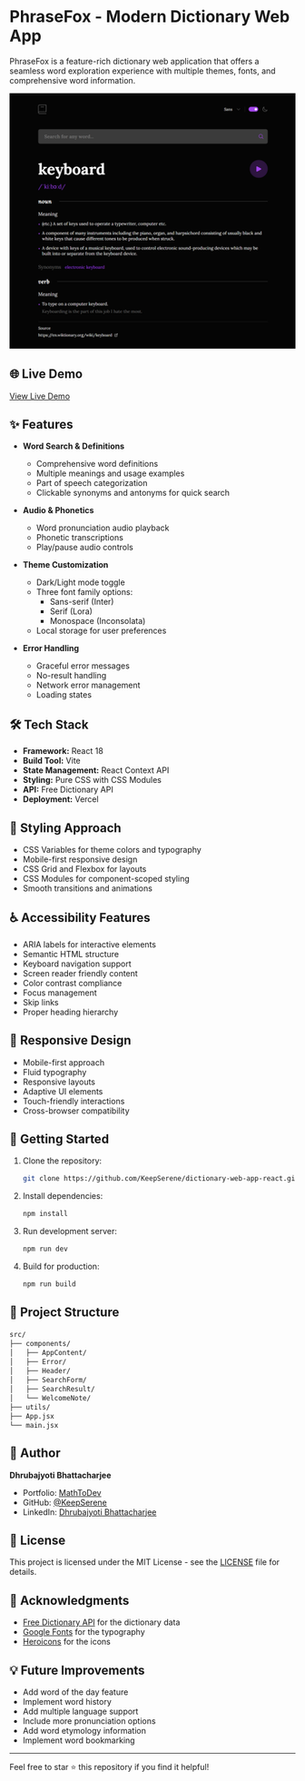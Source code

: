 # PhraseFox - Modern Dictionary Web App

PhraseFox is a feature-rich dictionary web application that offers a seamless word exploration experience with multiple themes, fonts, and comprehensive word information.

![PhraseFox Desktop View](./public/phrase-fox.png)

## 🌐 Live Demo

[View Live Demo](https://phrase-fox-alpha.vercel.app/)

## ✨ Features

- **Word Search & Definitions**

  - Comprehensive word definitions
  - Multiple meanings and usage examples
  - Part of speech categorization
  - Clickable synonyms and antonyms for quick search

- **Audio & Phonetics**

  - Word pronunciation audio playback
  - Phonetic transcriptions
  - Play/pause audio controls

- **Theme Customization**

  - Dark/Light mode toggle
  - Three font family options:
    - Sans-serif (Inter)
    - Serif (Lora)
    - Monospace (Inconsolata)
  - Local storage for user preferences

- **Error Handling**
  - Graceful error messages
  - No-result handling
  - Network error management
  - Loading states

## 🛠️ Tech Stack

- **Framework:** React 18
- **Build Tool:** Vite
- **State Management:** React Context API
- **Styling:** Pure CSS with CSS Modules
- **API:** Free Dictionary API
- **Deployment:** Vercel

## 💅 Styling Approach

- CSS Variables for theme colors and typography
- Mobile-first responsive design
- CSS Grid and Flexbox for layouts
- CSS Modules for component-scoped styling
- Smooth transitions and animations

## ♿ Accessibility Features

- ARIA labels for interactive elements
- Semantic HTML structure
- Keyboard navigation support
- Screen reader friendly content
- Color contrast compliance
- Focus management
- Skip links
- Proper heading hierarchy

## 📱 Responsive Design

- Mobile-first approach
- Fluid typography
- Responsive layouts
- Adaptive UI elements
- Touch-friendly interactions
- Cross-browser compatibility

## 🚀 Getting Started

1. Clone the repository:

   ```bash
   git clone https://github.com/KeepSerene/dictionary-web-app-react.git
   ```

2. Install dependencies:

   ```bash
   npm install
   ```

3. Run development server:

   ```bash
   npm run dev
   ```

4. Build for production:
   ```bash
   npm run build
   ```

## 🧰 Project Structure

```
src/
├── components/
│   ├── AppContent/
│   ├── Error/
│   ├── Header/
│   ├── SearchForm/
│   ├── SearchResult/
│   └── WelcomeNote/
├── utils/
├── App.jsx
└── main.jsx
```

## 👤 Author

**Dhrubajyoti Bhattacharjee**

- Portfolio: [MathToDev](https://math-to-dev.vercel.app/)
- GitHub: [@KeepSerene](https://github.com/KeepSerene)
- LinkedIn: [Dhrubajyoti Bhattacharjee](https://www.linkedin.com/in/dhrubajyoti-bhattacharjee-320822318/)

## 📄 License

This project is licensed under the MIT License - see the [LICENSE](LICENSE) file for details.

## 🙏 Acknowledgments

- [Free Dictionary API](https://dictionaryapi.dev/) for the dictionary data
- [Google Fonts](https://fonts.google.com/) for the typography
- [Heroicons](https://heroicons.com/) for the icons

## 💡 Future Improvements

- Add word of the day feature
- Implement word history
- Add multiple language support
- Include more pronunciation options
- Add word etymology information
- Implement word bookmarking

---

Feel free to star ⭐ this repository if you find it helpful!
